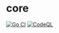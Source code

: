 # core

[![Go CI](https://github.com/SQL-Online-Judge/core/actions/workflows/go.yaml/badge.svg)](https://github.com/SQL-Online-Judge/core/actions/workflows/go.yaml)
[![CodeQL](https://github.com/SQL-Online-Judge/core/actions/workflows/codeql.yml/badge.svg)](https://github.com/SQL-Online-Judge/core/actions/workflows/codeql.yml)
